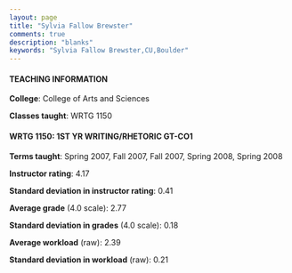 ```yaml
---
layout: page
title: "Sylvia Fallow Brewster" 
comments: true
description: "blanks"
keywords: "Sylvia Fallow Brewster,CU,Boulder"
---
```

<head>
<script src="https://ajax.googleapis.com/ajax/libs/jquery/2.1.3/jquery.min.js"></script>
<script src="https://dl.dropboxusercontent.com/s/pc42nxpaw1ea4o9/highcharts.js?dl=0"></script>
<!-- <script src="../assets/js/highcharts.js"></script> -->
<style type="text/css">@font-face {
	font-family: "Bebas Neue";
	src: url(https://www.filehosting.org/file/details/544349/BebasNeue Regular.otf) format("opentype");
	}
	h1.Bebas { 
		font-family: "Bebas Neue", Verdana, Tahoma;
	}
</style>
</head>
	   
#### TEACHING INFORMATION

**College**: College of Arts and Sciences

**Classes taught**: WRTG 1150

#### WRTG 1150: 1ST YR WRITING/RHETORIC GT-CO1

**Terms taught**: Spring 2007, Fall 2007, Fall 2007, Spring 2008, Spring 2008

**Instructor rating**: 4.17

**Standard deviation in instructor rating**: 0.41

**Average grade** (4.0 scale): 2.77

**Standard deviation in grades** (4.0 scale): 0.18

**Average workload** (raw): 2.39

**Standard deviation in workload** (raw): 0.21

